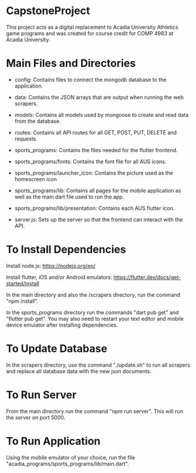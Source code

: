 # CapstoneProject

This project acts as a digital replacement to Acadia University Athletics game programs and was created for
course credit for COMP 4983 at Acadia University.

# Main Files and Directories

- config:
  Contains files to connect the mongodb database to the application.

- data:
  Contains the JSON arrays that are output when running the web scrapers.

- models:
  Contains all models used by mongoose to create and read data from the database.

- routes:
  Contains all API routes for all GET, POST, PUT, DELETE and requests.

- sports_programs:
  Contains the files needed for the flutter frontend.

- sports_programs/fonts:
  Contains the font file for all AUS icons.

- sports_programs/launcher_icon:
  Contains the picture used as the homescreen icon

- sports_programs/lib:
  Contains all pages for the mobile application as well as the main.dart file
  used to run the app.

- sports_programs/lib/presentation:
  Contains each AUS flutter icon.

- server.js:
  Sets up the server so that the frontend can interact with the API.

# To Install Dependencies

Install node.js: https://nodejs.org/en/

Install flutter, iOS and/or Android emulators: https://flutter.dev/docs/get-started/install

In the main directory and also the /scrapers directory, run the command "npm install".

In the sports_programs directory run the commands "dart pub get" and "flutter pub get".
You may also need to restart your text editor and mobile device emulator after installing
dependencies.

# To Update Database

In the scrapers directory, use the command "./update.sh" to run all scrapers and replace all database data
with the new json documents.

# To Run Server

From the main directory run the command "npm run server". This will run the server on port 5000.

# To Run Application

Using the mobile emulator of your choice, run the file "acadia_programs/sports_programs/lib/main.dart".
